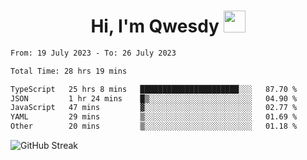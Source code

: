 
<h1 align="center"><b>Hi, I'm Qwesdy </b><img src="https://media.giphy.com/media/hvRJCLFzcasrR4ia7z/giphy.gif" width="35"></h1>



<!--
**Qwesdy/qwesdy** is a ✨ _special_ ✨ repository because its `README.md` (this file) appears on your GitHub profile.

Here are some ideas to get you started:

- 🔭 I’m currently working on ...
- 🌱 I’m currently learning ...
- 👯 I’m looking to collaborate on ...
- 🤔 I’m looking for help with ...
- 💬 Ask me about ...
- 📫 How to reach me: ...
- 😄 Pronouns: ...
- ⚡ Fun fact: ...

-------
-->


<!--START_SECTION:waka-->

```txt
From: 19 July 2023 - To: 26 July 2023

Total Time: 28 hrs 19 mins

TypeScript   25 hrs 8 mins   ██████████████████████░░░   87.70 %
JSON         1 hr 24 mins    █▒░░░░░░░░░░░░░░░░░░░░░░░   04.90 %
JavaScript   47 mins         ▓░░░░░░░░░░░░░░░░░░░░░░░░   02.77 %
YAML         29 mins         ▒░░░░░░░░░░░░░░░░░░░░░░░░   01.69 %
Other        20 mins         ▒░░░░░░░░░░░░░░░░░░░░░░░░   01.18 %
```

<!--END_SECTION:waka-->

![GitHub Streak](https://streak-stats.demolab.com?user=Qwesdy&theme=dark&hide_border=true)
